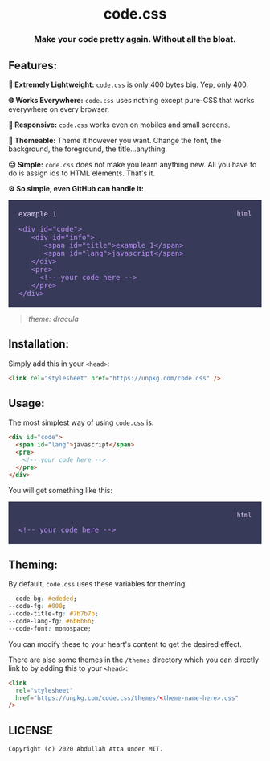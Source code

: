 <h1 align="center">code.css</h1>
<h3 align="center">Make your code pretty again. Without all the bloat.</h3>

## Features:

**🕺 Extremely Lightweight:** `code.css` is only 400 bytes big. Yep, only 400.

**🌐 Works Everywhere:** `code.css` uses nothing except pure-CSS that works everywhere on every browser.

**📱 Responsive:** `code.css` works even on mobiles and small screens.

**🎨 Themeable:** Theme it however you want. Change the font, the background, the foreground, the title...anything.

**😐 Simple:** `code.css` does not make you learn anything new. All you have to do is assign ids to HTML elements. That's it.

**⚙️ So simple, even GitHub can handle it:**

<div style="display: flex; flex-direction: column;background-color: #383a59; padding: 20px; ">
   <div style="display: flex;
      justify-content: space-between;">
      <span style="font-family: monospace; color: #e3d2fa;">example 1</span>
      <span style="font-family: monospace; font-size: 12px; color: #e3d2fa;">html</span>
   </div>
   <pre style="color: #bd93f9; background: transparent; padding:0px; margin-bottom: 0px; max-width: 100%; overflow-x: auto;">
&lt;div id=&quot;code&quot;&gt;
   &lt;div id=&quot;info&quot;&gt;
      &lt;span id=&quot;title&quot;&gt;example 1&lt;/span&gt;
      &lt;span id=&quot;lang&quot;&gt;javascript&lt;/span&gt;
   &lt;/div&gt;
   &lt;pre&gt;
     &lt;!-- your code here --&gt;
   &lt;/pre&gt;
&lt;/div&gt;
</pre>

</div>

> _theme: dracula_

## Installation:

Simply add this in your `<head>`:

```html
<link rel="stylesheet" href="https://unpkg.com/code.css" />
```

## Usage:

The most simplest way of using `code.css` is:

```html
<div id="code">
  <span id="lang">javascript</span>
  <pre>
    <!-- your code here -->
  </pre>
</div>
```

You will get something like this:

<div style="display: flex; flex-direction: column;background-color: #383a59; padding: 20px; ">
    <span style="font-family: monospace; font-size: 12px; color: #e3d2fa; align-self: flex-end;">html</span>
   <pre style="color: #bd93f9; background: transparent; padding:0px; margin-bottom: 0px; max-width: 100%; overflow-x: auto;">
&lt;!-- your code here --&gt;
</pre>
</div>

## Theming:

By default, `code.css` uses these variables for theming:

```css
--code-bg: #ededed;
--code-fg: #000;
--code-title-fg: #7b7b7b;
--code-lang-fg: #6b6b6b;
--code-font: monospace;
```

You can modify these to your heart's content to get the desired effect.

There are also some themes in the `/themes` directory which you can directly link to by adding this to your `<head>`:

```html
<link
  rel="stylesheet"
  href="https://unpkg.com/code.css/themes/<theme-name-here>.css"
/>
```

## LICENSE

```
Copyright (c) 2020 Abdullah Atta under MIT.
```

